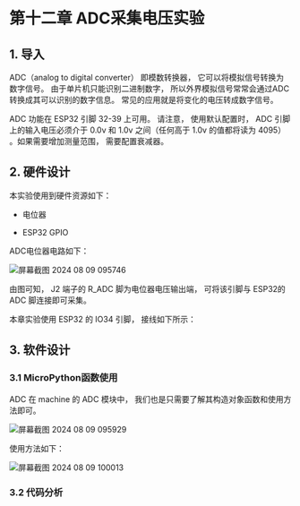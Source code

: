 # 第十二章 ADC采集电压实验

## 1. 导入

ADC（analog to digital converter） 即模数转换器， 它可以将模拟信号转换为数字信号。 由于单片机只能识别二进制数字， 所以外界模拟信号常常会通过ADC 转换成其可以识别的数字信息。 常见的应用就是将变化的电压转成数字信号。

ADC 功能在 ESP32 引脚 32-39 上可用。 请注意， 使用默认配置时， ADC 引脚上的输入电压必须介于 0.0v 和 1.0v 之间（任何高于 1.0v 的值都将读为 4095） 。如果需要增加测量范围， 需要配置衰减器。

## 2. 硬件设计

本实验使用到硬件资源如下：

- 电位器

- ESP32 GPIO

ADC电位器电路如下：

![屏幕截图 2024 08 09 095746](https://img.picgo.net/2024/08/09/-2024-08-09-095746236118c6428c1ef1.png)

由图可知， J2 端子的 R_ADC 脚为电位器电压输出端， 可将该引脚与 ESP32的 ADC 脚连接即可采集。

本章实验使用 ESP32 的 IO34 引脚， 接线如下所示：

## 3. 软件设计

### 3.1 MicroPython函数使用

ADC 在 machine 的 ADC 模块中， 我们也是只需要了解其构造对象函数和使用方法即可。

![屏幕截图 2024 08 09 095929](https://img.picgo.net/2024/08/09/-2024-08-09-095929ac5be0f7f1afedc2.png)

使用方法如下：

![屏幕截图 2024 08 09 100013](https://img.picgo.net/2024/08/09/-2024-08-09-100013fafd2e0d50fd8aba.png)

### 3.2 代码分析

```python

```
